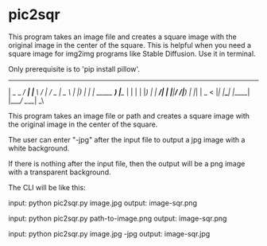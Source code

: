 # pic2sqr
This program takes an image file and creates a square image with the original image in the center of the square. 
This is helpful when you need a square image for img2img programs like Stable Diffusion.
Use it in terminal.

Only prerequisite is to 'pip install pillow'.

  ____ ___ ____     ____      ____   ___  ____  
 |  _ \_ _/ ___|   |___ \    / ___| / _ \|  _ \ 
 | |_) | | |   _____ __) |___\___ \| | | | |_) |
 |  __/| | |__|_____/ __/_____|__) | |_| |  _ < 
 |_|  |___\____|   |_____|   |____/ \__\_\_| \_\
                                                


This program takes an image file or path and creates a square image with the original image in the center of the square.

The user can enter "-jpg" after the input file to output a jpg image with a white background.

If there is nothing after the input file, then the output will be a png image with a transparent background.

The CLI will be like this:

input: python pic2sqr.py image.jpg
output: image-sqr.png

input: python pic2sqr.py path-to-image.png
output: image-sqr.png

input: python pic2sqr.py image.jpg -jpg
output: image-sqr.jpg
